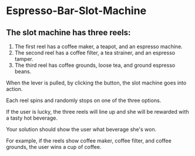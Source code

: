 # Espresso-Bar-Slot-Machine
## The slot machine has three reels:

1. The first reel has a coffee maker, a teapot, and an espresso machine.
2. The second reel has a coffee filter, a tea strainer, and an espresso tamper.
3. The third reel has coffee grounds, loose tea, and ground espresso beans.

When the lever is pulled, by clicking the button, the slot machine goes into action. 

Each reel spins and randomly stops on one of the three options. 

If the user is lucky, the three reels will line up and she will be rewarded with a tasty hot beverage. 

Your solution should show the user what beverage she's won. 

For example, if the reels show coffee maker, coffee filter, and coffee grounds, the user wins a cup of coffee.

